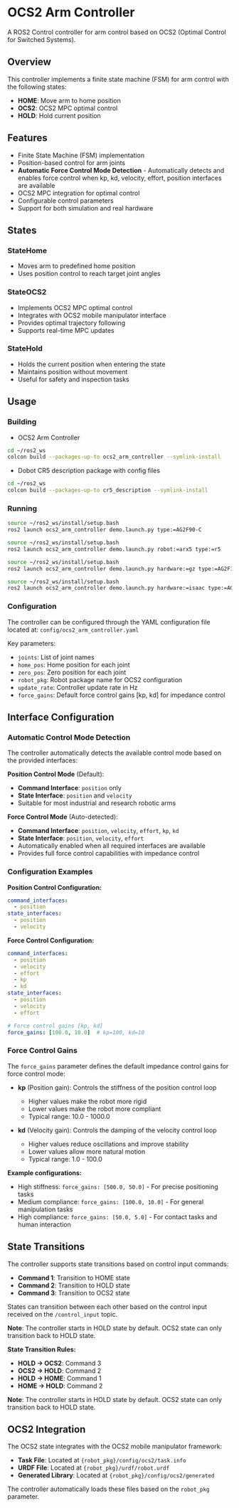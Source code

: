 # OCS2 Arm Controller

A ROS2 Control controller for arm control based on OCS2 (Optimal Control for Switched Systems).

## Overview

This controller implements a finite state machine (FSM) for arm control with the following states:

- **HOME**: Move arm to home position
- **OCS2**: OCS2 MPC optimal control
- **HOLD**: Hold current position

## Features

- Finite State Machine (FSM) implementation
- Position-based control for arm joints
- **Automatic Force Control Mode Detection** - Automatically detects and enables force control when kp, kd, velocity, effort, position interfaces are available
- OCS2 MPC integration for optimal control
- Configurable control parameters
- Support for both simulation and real hardware

## States

### StateHome
- Moves arm to predefined home position
- Uses position control to reach target joint angles



### StateOCS2
- Implements OCS2 MPC optimal control
- Integrates with OCS2 mobile manipulator interface
- Provides optimal trajectory following
- Supports real-time MPC updates

### StateHold
- Holds the current position when entering the state
- Maintains position without movement
- Useful for safety and inspection tasks

## Usage

### Building
* OCS2 Arm Controller
```bash
cd ~/ros2_ws
colcon build --packages-up-to ocs2_arm_controller --symlink-install
```
* Dobot CR5 description package with config files
```bash
cd ~/ros2_ws
colcon build --packages-up-to cr5_description --symlink-install
```

### Running

```bash
source ~/ros2_ws/install/setup.bash
ros2 launch ocs2_arm_controller demo.launch.py type:=AG2F90-C
```

```bash
source ~/ros2_ws/install/setup.bash
ros2 launch ocs2_arm_controller demo.launch.py robot:=arx5 type:=r5
```


```bash
source ~/ros2_ws/install/setup.bash
ros2 launch ocs2_arm_controller demo.launch.py hardware:=gz type:=AG2F120S
```

```bash
source ~/ros2_ws/install/setup.bash
ros2 launch ocs2_arm_controller demo.launch.py hardware:=isaac type:=AG2F90-C
```

### Configuration

The controller can be configured through the YAML configuration file located at:
`config/ocs2_arm_controller.yaml`

Key parameters:
- `joints`: List of joint names
- `home_pos`: Home position for each joint
- `zero_pos`: Zero position for each joint
- `robot_pkg`: Robot package name for OCS2 configuration
- `update_rate`: Controller update rate in Hz
- `force_gains`: Default force control gains [kp, kd] for impedance control

## Interface Configuration

### Automatic Control Mode Detection

The controller automatically detects the available control mode based on the provided interfaces:

**Position Control Mode** (Default):
- **Command Interface**: `position` only
- **State Interface**: `position` and `velocity`
- Suitable for most industrial and research robotic arms

**Force Control Mode** (Auto-detected):
- **Command Interface**: `position`, `velocity`, `effort`, `kp`, `kd`
- **State Interface**: `position`, `velocity`, `effort`
- Automatically enabled when all required interfaces are available
- Provides full force control capabilities with impedance control

### Configuration Examples

**Position Control Configuration:**
```yaml
command_interfaces:
  - position
state_interfaces:
  - position
  - velocity
```

**Force Control Configuration:**
```yaml
command_interfaces:
  - position
  - velocity
  - effort
  - kp
  - kd
state_interfaces:
  - position
  - velocity
  - effort

# Force control gains [kp, kd]
force_gains: [100.0, 10.0]  # kp=100, kd=10
```

### Force Control Gains

The `force_gains` parameter defines the default impedance control gains for force control mode:

- **kp** (Position gain): Controls the stiffness of the position control loop
  - Higher values make the robot more rigid
  - Lower values make the robot more compliant
  - Typical range: 10.0 - 1000.0

- **kd** (Velocity gain): Controls the damping of the velocity control loop
  - Higher values reduce oscillations and improve stability
  - Lower values allow more natural motion
  - Typical range: 1.0 - 100.0

**Example configurations:**
- High stiffness: `force_gains: [500.0, 50.0]` - For precise positioning tasks
- Medium compliance: `force_gains: [100.0, 10.0]` - For general manipulation tasks
- High compliance: `force_gains: [50.0, 5.0]` - For contact tasks and human interaction

## State Transitions

The controller supports state transitions based on control input commands:

- **Command 1**: Transition to HOME state  
- **Command 2**: Transition to HOLD state
- **Command 3**: Transition to OCS2 state

States can transition between each other based on the control input received on the `/control_input` topic.

**Note**: The controller starts in HOLD state by default. OCS2 state can only transition back to HOLD state.

**State Transition Rules:**
- **HOLD → OCS2**: Command 3
- **OCS2 → HOLD**: Command 2  
- **HOLD → HOME**: Command 1
- **HOME → HOLD**: Command 2

**Note**: The controller starts in HOLD state by default. OCS2 state can only transition back to HOLD state.

## OCS2 Integration

The OCS2 state integrates with the OCS2 mobile manipulator framework:

- **Task File**: Located at `{robot_pkg}/config/ocs2/task.info`
- **URDF File**: Located at `{robot_pkg}/urdf/robot.urdf`
- **Generated Library**: Located at `{robot_pkg}/config/ocs2/generated`

The controller automatically loads these files based on the `robot_pkg` parameter. 